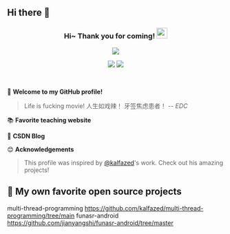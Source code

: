 ## Hi there 👋

<h3 align="center">
    Hi~ Thank you for coming!
    <img src="./imgs/hands.webp" width="25px">
</h3>

<!-- Typing SVG - https://github.com/DenverCoder1/readme-typing-svg -->
<!-- Typing SVG Fast Demo - https://readme-typing-svg.herokuapp.com/demo/ -->
<p align="center">
    <img src="https://readme-typing-svg.herokuapp.com?color=e65e2a&width=450&height=45&lines=Always+like+to+explore+new+things">
</p>

<p align="center">
    <img src="https://img.shields.io/badge/gender-%F0%9F%A4%B5 gentleman-critical">
    <img src="https://img.shields.io/static/v1?label=Location&message=Suzhou&color=7BB32E&logo=audacity">
</p>

<br/>

🎉 **Welcome to my GitHub profile!**
> Life is fucking movie!
> 人生如戏辣！
> 牙签焦虑患者！
> -- <cite><em>EDC</em></cite>

📚 **Favorite teaching website**


📝 **CSDN Blog**


😊 **Acknowledgements**

>This profile was inspired by [@kalfazed](https://github.com/kalfazed)'s work. Check out his amazing projects!

## 📘 My own favorite open source projects
multi-thread-programming  https://github.com/kalfazed/multi-thread-programming/tree/main
funasr-android  https://github.com/jianyangshi/funasr-android/tree/master 
